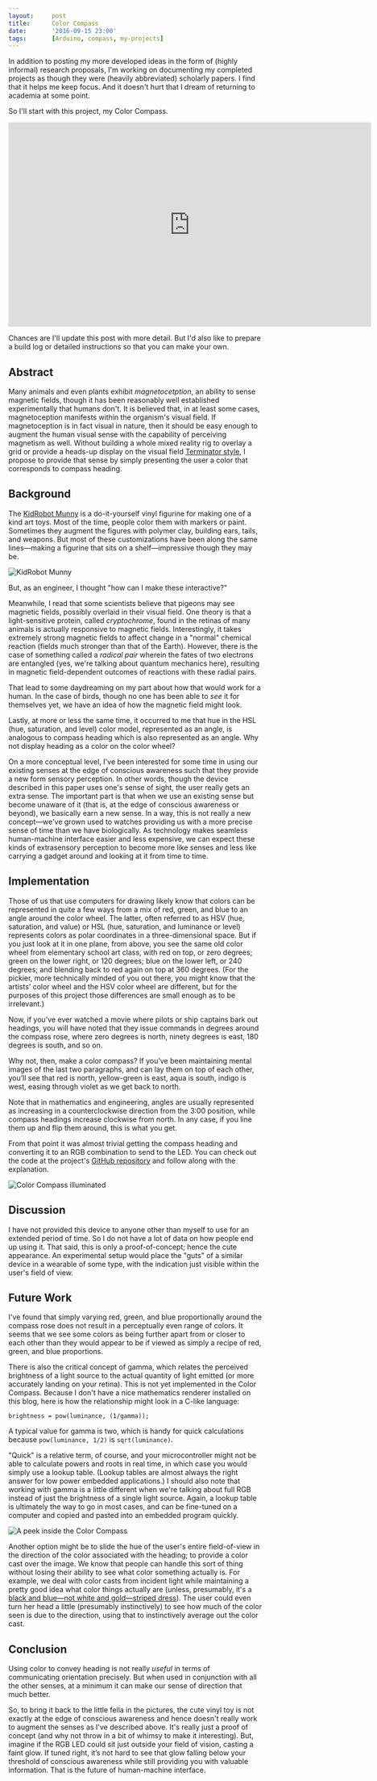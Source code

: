 ```yaml
---
layout:     post
title:      Color Compass
date:       '2016-09-15 23:00'
tags:       [Arduino, compass, my-projects]
---
```


In addition to posting my more developed ideas in the form of (highly informal) research proposals, I'm working on documenting my completed projects as though they were (heavily abbreviated) scholarly papers. I find that it helps me keep focus. And it doesn't hurt that I dream of returning to academia at some point.

So I'll start with this project, my Color Compass.

<iframe src="https://player.vimeo.com/video/87629807?title=0&byline=0&portrait=0" width="720" height="405" frameborder="0" webkitallowfullscreen mozallowfullscreen allowfullscreen></iframe>

Chances are I'll update this post with more detail. But I'd also like to prepare a build log or detailed instructions so that you can make your own.

## Abstract

Many animals and even plants exhibit _magnetocetption_, an ability to sense magnetic fields, though it has been reasonably well established experimentally that humans don't. It is believed that, in at least some cases, magnetoception manifests within the organism's visual field. If magnetoception is in fact visual in nature, then it should be easy enough to augment the human visual sense with the capability of perceiving magnetism as well. Without building a whole mixed reality rig to overlay a grid or provide a heads-up display on the visual field [Terminator style](http://terminator.wikia.com/wiki/Head-up_display?file=T-800a_Night_Vision.jpg), I propose to provide that sense by simply presenting the user a color that corresponds to compass heading.

## Background

The [KidRobot Munny](https://www.kidrobot.com/collections/munny) is a do-it-yourself vinyl figurine for making one of a kind art toys. Most of the time, people color them with markers or paint. Sometimes they augment the figures with polymer clay, building ears, tails, and weapons. But most of these customizations have been along the same lines—making a figurine that sits on a shelf—impressive though they may be.

![KidRobot Munny](http://raritet-blog.s3.amazonaws.com/img/color-compass-07.jpg)

But, as an engineer, I thought "how can I make these interactive?"

Meanwhile, I read that some scientists believe that pigeons may see magnetic fields, possibly overlaid in their visual field. One theory is that a light-sensitive protein, called _cryptochrome_, found in the retinas of many animals is actually responsive to magnetic fields. Interestingly, it takes extremely strong magnetic fields to affect change in a "normal" chemical reaction (fields much stronger than that of the Earth). However, there is the case of something called a _radical pair_ wherein the fates of two electrons are entangled (yes, we're talking about quantum mechanics here), resulting in magnetic field-dependent outcomes of reactions with these radial pairs.

That lead to some daydreaming on my part about how that would work for a human. In the case of birds, though no one has been able to _see_ it for themselves yet, we have an idea of how the magnetic field might look.

Lastly, at more or less the same time, it occurred to me that hue in the HSL (hue, saturation, and level) color model, represented as an angle, is analogous to compass heading which is also represented as an angle. Why not display heading as a color on the color wheel?

On a more conceptual level, I've been interested for some time in using our existing senses at the edge of conscious awareness such that they provide a new form sensory perception. In other words, though the device described in this paper uses one's sense of sight, the user really gets an extra sense. The important part is that when we use an existing sense but become unaware of it (that is, at the edge of conscious awareness or beyond), we basically earn a new sense. In a way, this is not really a new concept—we've grown used to watches providing us with a more precise sense of time than we have biologically. As technology makes seamless human-machine interface easier and less expensive, we can expect these kinds of extrasensory perception to become more like senses and less like carrying a gadget around and looking at it from time to time.

## Implementation

Those of us that use computers for drawing likely know that colors can be represented in quite a few ways from a mix of red, green, and blue to an angle around the color wheel. The latter, often referred to as HSV (hue, saturation, and value) or HSL (hue, saturation, and luminance or level) represents colors as polar coordinates in a three-dimensional space. But if you just look at it in one plane, from above, you see the same old color wheel from elementary school art class, with red on top, or zero degrees; green on the lower right, or 120 degrees; blue on the lower left, or 240 degrees; and blending back to red again on top at 360 degrees. (For the pickier, more technically minded of you out there, you might know that the artists’ color wheel and the HSV color wheel are different, but for the purposes of this project those differences are small enough as to be irrelevant.)

Now, if you’ve ever watched a movie where pilots or ship captains bark out headings, you will have noted that they issue commands in degrees around the compass rose, where zero degrees is north, ninety degrees is east, 180 degrees is south, and so on.

Why not, then, make a color compass? If you’ve been maintaining mental images of the last two paragraphs, and can lay them on top of each other, you’ll see that red is north, yellow-green is east, aqua is south, indigo is west, easing through violet as we get back to north.

Note that in mathematics and engineering, angles are usually represented as increasing in a counterclockwise direction from the 3:00 position, while compass headings increase clockwise from north. In any case, if you line them up and flip them around, this is what you get.

From that point it was almost trivial getting the compass heading and converting it to an RGB combination to send to the LED. You can check out the code at the project's [GitHub repository](https://github.com/raritet/color-compass/blob/master/ColorCompass.ino) and follow along with the explanation.

![Color Compass illuminated](http://raritet-blog.s3.amazonaws.com/img/color-compass-08.jpg)

## Discussion

I have not provided this device to anyone other than myself to use for an extended period of time. So I do not have a lot of data on how people end up using it. That said, this is only a proof-of-concept; hence the cute appearance. An experimental setup would place the "guts" of a similar device in a wearable of some type, with the indication just visible within the user's field of view.

## Future Work

I've found that simply varying red, green, and blue proportionally around the compass rose does not result in a perceptually even range of colors. It seems that we see some colors as being further apart from or closer to each other than they would appear to be if viewed as simply a recipe of red, green, and blue proportions.

There is also the critical concept of gamma, which relates the perceived brightness of a light source to the actual quantity of light emitted (or more accurately landing on your retina). This is not yet implemented in the Color Compass. Because I don't have a nice mathematics renderer installed on this blog, here is how the relationship might look in a C-like language:

`brightness = pow(luminance, (1/gamma));`

A typical value for gamma is two, which is handy for quick calculations because `pow(luminance, 1/2)` is `sqrt(luminance)`.

"Quick" is a relative term, of course, and your microcontroller might not be able to calculate powers and roots in real time, in which case you would simply use a lookup table. (Lookup tables are almost always the right answer for low power embedded applications.) I should also note that working with gamma is a little different when we're talking about full RGB instead of just the brightness of a single light source. Again, a lookup table is ultimately the way to go in most cases, and can be fine-tuned on a computer and copied and pasted into an embedded program quickly.

![A peek inside the Color Compass](http://raritet-blog.s3.amazonaws.com/img/color-compass-04.jpg)

Another option might be to slide the hue of the user's entire field-of-view in the direction of the color associated with the heading; to provide a color cast over the image. We know that people can handle this sort of thing without losing their ability to see what color something actually is. For example, we deal with color casts from incident light while maintaining a pretty good idea what color things actually are (unless, presumably, it's a [black and blue—not white and gold—striped dress](https://www.wired.com/2015/02/science-one-agrees-color-dress/)). The user could even turn her head a little (presumably instinctively) to see how much of the color seen is due to the direction, using that to instinctively average out the color cast.

## Conclusion

Using color to convey heading is not really _useful_ in terms of communicating orientation precisely. But when used in conjunction with all the other senses, at a minimum it can make our sense of direction that much better.

So, to bring it back to the little fella in the pictures, the cute vinyl toy is not exactly at the edge of conscious awareness and hence doesn't really work to augment the senses as I've described above. It's really just a proof of concept (and why not throw in a bit of whimsy to make it interesting). But, imagine if the RGB LED could sit just outside your field of vision, casting a faint glow. If tuned right, it’s not hard to see that glow falling below your threshold of conscious awareness while still providing you with valuable information. That is the future of human-machine interface.
